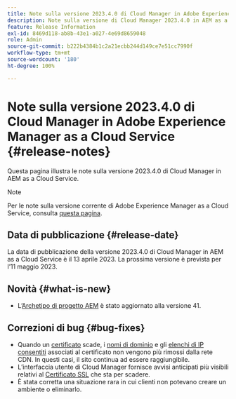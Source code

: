 ```yaml
---
title: Note sulla versione 2023.4.0 di Cloud Manager in Adobe Experience Manager as a Cloud Service
description: Note sulla versione di Cloud Manager 2023.4.0 in AEM as a Cloud Service
feature: Release Information
exl-id: 8469d118-ab8b-43e1-a027-4e69d8659048
role: Admin
source-git-commit: b222b4384b1c2a21ecbb244d149ce7e51cc7990f
workflow-type: tm+mt
source-wordcount: '180'
ht-degree: 100%

---
```


# Note sulla versione 2023.4.0 di Cloud Manager in Adobe Experience Manager as a Cloud Service {#release-notes}

Questa pagina illustra le note sulla versione 2023.4.0 di Cloud Manager in AEM as a Cloud Service.

>[!NOTE]
>
>Per le note sulla versione corrente di Adobe Experience Manager as a Cloud Service, consulta [questa pagina](/help/release-notes/release-notes-cloud/release-notes-current.md).

## Data di pubblicazione {#release-date}

La data di pubblicazione della versione 2023.4.0 di Cloud Manager in AEM as a Cloud Service è il 13 aprile 2023. La prossima versione è prevista per l’11 maggio 2023.

## Novità {#what-is-new}

* L’[Archetipo di progetto AEM](https://experienceleague.adobe.com/docs/experience-manager-core-components/using/developing/archetype/overview.html?lang=it) è stato aggiornato alla versione 41.

## Correzioni di bug {#bug-fixes}

* Quando un [certificato](/help/implementing/cloud-manager/managing-ssl-certifications/introduction-to-ssl-certificates.md) scade, i [nomi di dominio](/help/implementing/cloud-manager/custom-domain-names/introduction.md) e gli [elenchi di IP consentiti](/help/implementing/cloud-manager/ip-allow-lists/introduction.md) associati al certificato non vengono più rimossi dalla rete CDN. In questi casi, il sito continua ad essere raggiungibile.
* L’interfaccia utente di Cloud Manager fornisce avvisi anticipati più visibili relativi al [Certificato SSL](/help/implementing/cloud-manager/managing-ssl-certifications/introduction-to-ssl-certificates.md) che sta per scadere.
* È stata corretta una situazione rara in cui clienti non potevano creare un ambiente o eliminarlo.
